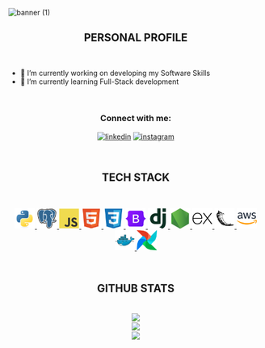 
![banner (1)](https://github.com/igorlangoni/igorlangoni/assets/123383171/b26ca3ac-433f-45c7-94fd-6fe64186dd4a)

<h2 align='center'>PERSONAL PROFILE</h2>
<br>

- 🔭 I’m currently working on developing my Software Skills
- 🌱 I’m currently learning Full-Stack development
<br>

<h3 align="center">Connect with me:</h3>
<p align="center">
<a href="https://www.linkedin.com/in/igor-langoni/" target="blank"><img align="center" src="https://cdn.jsdelivr.net/npm/simple-icons@3.0.1/icons/linkedin.svg" alt="linkedin" height="30" width="40" /></a>
<a href="[your link](https://www.instagram.com/igorlangoni/)" target="blank"><img align="center" src="https://cdn.jsdelivr.net/npm/simple-icons@3.0.1/icons/instagram.svg" alt="instagram" height="30" width="40" /></a>
</p>
<br>

<h2 align='center'>TECH STACK</h2>
<br>
<p align="center"> 
  <a href="" target="_blank"> <img src="https://github.com/devicons/devicon/blob/master/icons/python/python-original.svg" alt="c" width="40" height="40"/> </a>
  <a href="" target="_blank"> <img src="https://github.com/devicons/devicon/blob/master/icons/postgresql/postgresql-original.svg" alt="c" width="40" height="40"/> </a>
  <a href="" target="_blank"> <img src="https://github.com/devicons/devicon/blob/master/icons/javascript/javascript-original.svg" alt="c" width="40" height="40"/> </a>
  <a href="" target="_blank"> <img src="https://github.com/devicons/devicon/blob/master/icons/html5/html5-original.svg" alt="c" width="40" height="40"/> </a>
  <a href="" target="_blank"> <img src="https://github.com/devicons/devicon/blob/master/icons/css3/css3-original.svg" alt="c" width="40" height="40"/> </a>
  <a href="" target="_blank"> <img src="https://github.com/devicons/devicon/blob/master/icons/bootstrap/bootstrap-original.svg" alt="c" width="40" height="40"/> </a>
  <a href="" target="_blank"> <img src="https://github.com/devicons/devicon/blob/master/icons/django/django-plain.svg" alt="c" width="40" height="40"/> </a>
  <a href="" target="_blank"> <img src="https://github.com/devicons/devicon/blob/master/icons/nodejs/nodejs-original.svg" alt="c" width="40" height="40"/> </a>
  <a href="" target="_blank"> <img src="https://github.com/devicons/devicon/blob/master/icons/express/express-original.svg" alt="c" width="40" height="40"/> </a>
  <a href="" target="_blank"> <img src="https://github.com/devicons/devicon/blob/master/icons/flask/flask-original.svg" alt="c" width="40" height="40"/> </a>
  <a href="" target="_blank"> <img src="https://github.com/devicons/devicon/blob/master/icons/amazonwebservices/amazonwebservices-original-wordmark.svg" alt="c" width="40" height="40"/> </a>
  <a href="" target="_blank"> <img src="https://github.com/devicons/devicon/blob/master/icons/docker/docker-original.svg" alt="c" width="40" height="40"/> </a>
  <a href="" target="_blank"> <img src="https://github.com/devicons/devicon/blob/master/icons/apacheairflow/apacheairflow-original.svg" alt="c" width="40" height="40"/> </a>
</p>

<br>
<h2 align='center'>GITHUB STATS</h2>
<br>
<div align="center">
  <a href="https://github.com/anuraghazra/github-readme-stats">
    <img height=200 align="center" src="https://github-readme-stats.vercel.app/api?username=igorlangoni" />
  </a>
  <br>
  <a href="https://github.com/anuraghazra/convoychat">
    <img height=200 align="center" src="https://github-readme-stats.vercel.app/api/top-langs?username=igorlangoni&layout=compact&langs_count=8&card_width=320" />
  </a>
  <br>
  <a href="https://git.io/streak-stats">
    <img height=200 align="center" src="https://github-readme-streak-stats.herokuapp.com/?user=igorlangoni" />
  </a>
</div>

<!--
**igorlangoni/igorlangoni** is a ✨ _special_ ✨ repository because its `README.md` (this file) appears on your GitHub profile.

Here are some ideas to get you started:
- 🔭 I’m currently working on ...
- 🌱 I’m currently learning ...
- 👯 I’m looking to collaborate on ...
- 🤔 I’m looking for help with ...
- 💬 Ask me about ...
- 📫 How to reach me: ...
- 😄 Pronouns: ...
- ⚡ Fun fact: ...

-->
